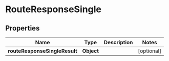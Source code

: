 # RouteResponseSingle

## Properties
Name | Type | Description | Notes
------------ | ------------- | ------------- | -------------
**routeResponseSingleResult** | **Object** |  |  [optional]
